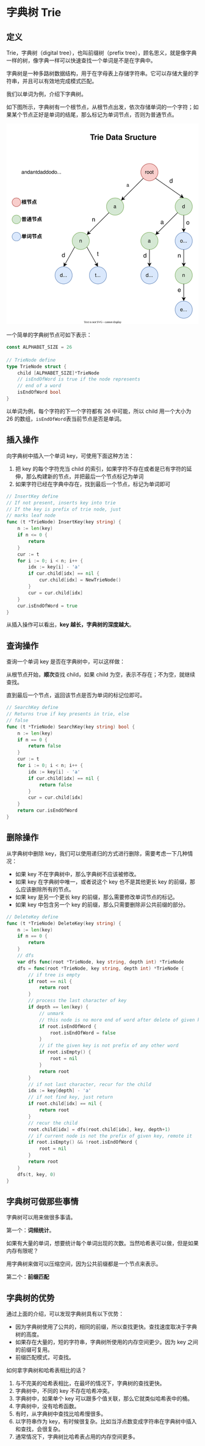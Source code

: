 # 字典树 Trie

## 定义

Trie，字典树（digital tree），也叫前缀树（prefix tree），顾名思义，就是像字典一样的树，像字典一样可以快速查找一个单词是不是在字典中。

字典树是一种多路树数据结构，用于在字母表上存储字符串。它可以存储大量的字符串，并且可以有效地完成模式匹配。



我们以单词为例，介绍下字典树。

如下图所示，字典树有一个根节点，从根节点出发，依次存储单词的一个字符；如果某个节点正好是单词的结尾，那么标记为单词节点，否则为普通节点。

![image](images/trie.svg)

一个简单的字典树节点可如下表示：

```go
const ALPHABET_SIZE = 26

// TrieNode define
type TrieNode struct {
	child [ALPHABET_SIZE]*TrieNode
	// isEndOfWord is true if the node represents
	// end of a word
	isEndOfWord bool
}
```

以单词为例，每个字符的下一个字符都有 26 中可能，所以 child 用一个大小为 26 的数组，`isEndOfWord`表当前节点是否是单词。



## 插入操作

向字典树中插入一个单词 key，可使用下面这种方法：

1. 把 key 的每个字符充当 child 的索引，如果字符不存在或者是已有字符的延伸，那么构建新的节点，并把最后一个节点标记为单词
2. 如果字符已经在字典中存在，找到最后一个节点，标记为单词即可

```go
// InsertKey define
// If not present, inserts key into trie
// If the key is prefix of trie node, just
// marks leaf node
func (t *TrieNode) InsertKey(key string) {
	n := len(key)
	if n <= 0 {
		return
	}
	cur := t
	for i := 0; i < n; i++ {
		idx := key[i] - 'a'
		if cur.child[idx] == nil {
			cur.child[idx] = NewTrieNode()
		}
		cur = cur.child[idx]
	}
	cur.isEndOfWord = true
}
```

从插入操作可以看出，**key 越长，字典树的深度越大**。



## 查询操作

查询一个单词 key 是否在字典树中，可以这样做：

从根节点开始，**顺次**查找 child，如果 child 为空，表示不存在；不为空，就继续查找。

直到最后一个节点，返回该节点是否为单词的标记位即可。

```go
// SearchKey define
// Returns true if key presents in trie, else
// false
func (t *TrieNode) SearchKey(key string) bool {
	n := len(key)
	if n == 0 {
		return false
	}
	cur := t
	for i := 0; i < n; i++ {
		idx := key[i] - 'a'
		if cur.child[idx] == nil {
			return false
		}
		cur = cur.child[idx]
	}
	return cur.isEndOfWord
}
```



## 删除操作

从字典树中删除 key，我们可以使用递归的方式进行删除，需要考虑一下几种情况：

- 如果 key 不在字典树中，那么字典树不应该被修改。
- 如果 key 在字典树中唯一，或者说这个 key 也不是其他更长 key 的前缀，那么应该删除所有的节点。
- 如果 key 是另一个更长 key 的前缀，那么需要修改单词节点的标记。
- 如果 key 中包含另一个 key 的前缀，那么只需要删除非公共前缀的部分。

```go
// DeleteKey define
func (t *TrieNode) DeleteKey(key string) {
	n := len(key)
	if n == 0 {
		return
	}
	// dfs
	var dfs func(root *TrieNode, key string, depth int) *TrieNode
	dfs = func(root *TrieNode, key string, depth int) *TrieNode {
		// if tree is empty
		if root == nil {
			return root
		}
		// process the last character of key
		if depth == len(key) {
			// unmark
			// this node is no more end of word after delete of given key
			if root.isEndOfWord {
				root.isEndOfWord = false
			}
			// if the given key is not prefix of any other word
			if root.isEmpty() {
				root = nil
			}
			return root
		}
		// if not last character, recur for the child
		idx := key[depth] - 'a'
		// if not find key, just return
		if root.child[idx] == nil {
			return root
		}
		// recur the child
		root.child[idx] = dfs(root.child[idx], key, depth+1)
		// if current node is not the prefix of given key, remote it
		if root.isEmpty() && !root.isEndOfWord {
			root = nil
		}
		return root
	}
	dfs(t, key, 0)
}
```





## 字典树可做那些事情

字典树可以用来做很多事请。

第一个：**词频统计**。

如果有大量的单词，想要统计每个单词出现的次数。当然哈希表可以做，但是如果内存有限呢？

用字典树来做可以压缩空间，因为公共前缀都是一个节点来表示。



第二个：**前缀匹配**





## 字典树的优势

通过上面的介绍，可以发现字典树具有以下优势：

- 因为字典树使用了公共的，相同的前缀，所以查找更快。查找速度取决于字典树的高度。
- 如果存在大量的，短的字符串，字典树所使用的内存空间更少。因为 key 之间的前缀可复用。
- 前缀匹配模式，可查找。



如何拿字典树和哈希表相比的话？

1. 与不完美的哈希表相比，在最坏的情况下，字典树的查找更快。
2. 字典树中，不同的 key 不存在哈希冲突。
3. 字典树中，如果单个 key 可以跟多个值关联，那么它就类似哈希表中的桶。
4. 字典树中，没有哈希函数。
5. 有时，从字典树中查找比哈希慢很多。
6. 以字符串作为 key，有时候很复杂。比如当浮点数变成字符串在字典树中插入和查找，会很复杂。
7. 通常情况下，字典树比哈希表占用的内存空间更多。



